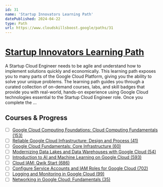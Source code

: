 ```yaml
---
id: 31
name: 'Startup Innovators Learning Path'
datePublished: 2024-04-22
type: Path
url: https://www.cloudskillsboost.google/paths/31
---
```


# [Startup Innovators Learning Path](https://www.cloudskillsboost.google/paths/31)

A Startup Cloud Engineer needs to be agile and understand how to implement solutions quickly and economically. This learning path exposes you to many parts of the Google Cloud Platform, giving you the ability to solve your unique problems. The learning path guides you through a curated collection of on-demand courses, labs, and skill badges that provide you with real-world, hands-on experience using Google Cloud technologies essential to the Startup Cloud Engineer role. Once you complete the ...

## Courses & Progress

- [ ] [Google Cloud Computing Foundations: Cloud Computing Fundamentals (153)](../courses/Google-Cloud-Computing-Foundations-Cloud-Computing-Fundamentals.md)
- [ ] [Reliable Google Cloud Infrastructure: Design and Process (41)](../courses/Reliable-Google-Cloud-Infrastructure-Design-and-Process.md)
- [ ] [Google Cloud Fundamentals: Core Infrastructure (60)](../courses/Google-Cloud-Fundamentals-Core-Infrastructure.md)
- [ ] [Modernizing Data Lakes and Data Warehouses with Google Cloud (54)](../courses/Modernizing-Data-Lakes-and-Data-Warehouses-with-Google-Cloud.md)
- [ ] [Introduction to AI and Machine Learning on Google Cloud (593)](../courses/Introduction-to-AI-and-Machine-Learning-on-Google-Cloud.md)
- [ ] [Cloud IAM: Qwik Start (686)](../courses/Cloud-IAM-Qwik-Start.md)
- [ ] [Configure Service Accounts and IAM Roles for Google Cloud (702)](../courses/Configure-Service-Accounts-and-IAM-Roles-for-Google-Cloud.md)
- [ ] [Logging and Monitoring in Google Cloud (99)](../courses/Logging-and-Monitoring-in-Google-Cloud.md)
- [ ] [Networking in Google Cloud: Fundamentals (35)](../courses/Networking-in-Google-Cloud-Fundamentals.md)

